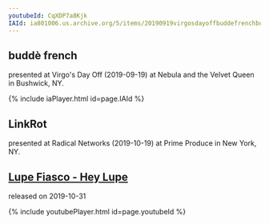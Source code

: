 ```yaml
---
youtubeId: CqXDP7a8Kjk
IAId: ia801006.us.archive.org/5/items/20190919virgosdayoffbuddefrenchbushwickfilmedbyartifact/20190919_virgosDayOff_buddeFrench_Bushwick_filmedByArtifact.mp4
---
```


## buddè french

presented at Virgo's Day Off (2019-09-19) at Nebula and the Velvet Queen in Bushwick, NY. 

{% include iaPlayer.html id=page.IAId %}


## LinkRot

presented at Radical Networks (2019-10-19) at Prime Produce in New York, NY.


## <a href="https://youtu.be/CqXDP7a8Kjk?t=67">Lupe Fiasco - Hey Lupe</a>

released on 2019-10-31

{% include youtubePlayer.html id=page.youtubeId %}

